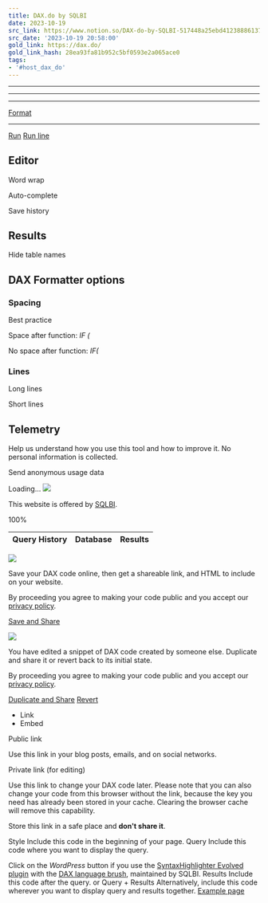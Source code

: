 ```yaml
---
title: DAX.do by SQLBI
date: 2023-10-19
src_link: https://www.notion.so/DAX-do-by-SQLBI-517448a25ebd41238886137ec990cb5b
src_date: '2023-10-19 20:58:00'
gold_link: https://dax.do/
gold_link_hash: 28ea93fa81b952c5bf0593e2a065ace0
tags:
- '#host_dax_do'
---
```






---




---




---


[Format](# "Format code with DAX Formatter (F6)")


---


[Run](# "Run query (CTRL+Enter)")
[Run line](# "Run query under the cursor or the selected text (Alt+CTRL+Enter)")




Editor
------


Word wrap  

Auto-complete  

Save history  

  

Results
-------


Hide table names  



DAX Formatter options
---------------------



### Spacing


Best practice  

Space after function: *IF (*  

No space after function: *IF(*

### Lines


Long lines  

Short lines


Telemetry
---------



 Help us understand how you use this tool and how to improve it. 
 No personal information is collected.
 


Send anonymous usage data



Loading...
![](images/sam-placeholder.png)

 This website is offered by [SQLBI](https://www.sqlbi.com).
 
100%


| Query History | Database | Results |
| --- | --- | --- |





![](/images/share-header.svg)

 Save your DAX code online, then get a shareable link, and HTML to include on your website.



 By proceeding you agree to making your code public and you accept our [privacy policy](https://www.sqlbi.com/privacy/#daxdo).
 
[Save and Share](#)


![](/images/duplicate-header.svg)

 You have edited a snippet of DAX code created by someone else. Duplicate and share it or revert back to its initial state.



 By proceeding you agree to making your code public and you accept our [privacy policy](https://www.sqlbi.com/privacy/#daxdo).
 
[Duplicate and Share](#)
[Revert](#)


* Link
* Embed



Public link

 Use this link in your blog posts, emails, and on social networks.
 

Private link (for editing)

 Use this link to change your DAX code later. 
 Please note that you can also change your code from this browser without the link, because the key you need has already been stored in your cache. Clearing the browser cache will remove this capability.  
  

 Store this link in a safe place and **don't share it**.
 



Style
Include this code in the beginning of your page.
Query
Include this code where you want to display the query.  

 Click on the *WordPress* button if you use the [SyntaxHighlighter Evolved plugin](https://wordpress.org/plugins/syntaxhighlighter/) with the [DAX language brush](https://cdn.sqlbi.com/wp-content/plugins/dax-highlight/assets/js/shbrushdax.js), maintained by SQLBI.
Results
Include this code after the query.
or Query + Results
Alternatively, include this code wherever you want to display query and results together.
[Example page](/raw/)
